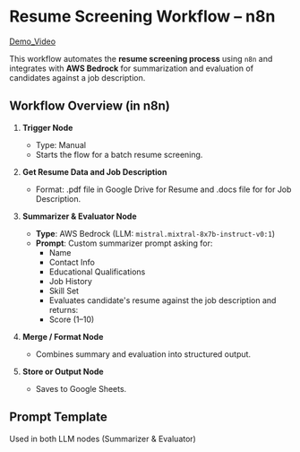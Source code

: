 #  Resume Screening Workflow – n8n

[Demo_Video](https://drive.google.com/file/d/10_LuHV6t3m4SCRuGqvhMcsuMpdA1dKRD/view?usp=sharing)

This workflow automates the **resume screening process** using `n8n` and integrates with **AWS Bedrock** for summarization and evaluation of candidates against a job description.

##  Workflow Overview (in n8n)

1. **Trigger Node**  
   - Type: Manual 
   - Starts the flow for a batch resume screening.

2. **Get Resume Data and Job Description**  
   - Format: .pdf file in Google Drive for Resume and .docs file for for Job Description.

3. **Summarizer & Evaluator Node**  
   - **Type**: AWS Bedrock (LLM: `mistral.mixtral-8x7b-instruct-v0:1`)
   - **Prompt**: Custom summarizer prompt asking for:
     - Name  
     - Contact Info  
     - Educational Qualifications  
     - Job History  
     - Skill Set
     - Evaluates candidate's resume against the job description and returns:
     - Score (1–10)  


5. **Merge / Format Node**  
   - Combines summary and evaluation into structured output.

6. **Store or Output Node**  
   - Saves to Google Sheets.

## Prompt Template

Used in both LLM nodes (Summarizer & Evaluator)
